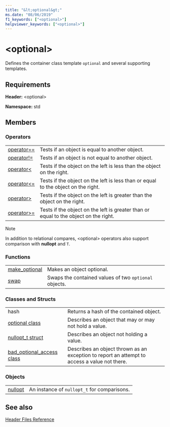 ```yaml
---
title: "&lt;optional&gt;"
ms.date: "08/06/2019"
f1_keywords: ["<optional>"]
helpviewer_keywords: ["<optional>"]
---
```

# &lt;optional&gt;

Defines the container class template `optional` and several supporting templates.

## Requirements

**Header:** \<optional>

**Namespace:** std

## Members

### Operators

|||
|-|-|
|[operator==](../standard-library/optional-operators.md#op_eq_eq)|Tests if an object is equal to another object.|
|[operator!=](../standard-library/optional-operators.md#op_neq)|Tests if an object is not equal to another object.|
|[operator<](../standard-library/optional-operators.md#op_lt)|Tests if the object on the left is less than the object on the right.|
|[operator<=](../standard-library/optional-operators.md#op_lt_eq)|Tests if the object on the left is less than or equal to the object on the right.|
|[operator>](../standard-library/optional-operators.md#op_gt)|Tests if the object on the left is greater than the object on the right.|
|[operator>=](../standard-library/optional-operators.md#op_lt_eq)|Tests if the object on the left is greater than or equal to the object on the right.|

> [!NOTE]
> In addition to relational compares, \<optional> operators also support comparison with **nullopt** and `T`.

### Functions

|||
|-|-|
|[make_optional](../standard-library/optional-functions.md#make_optional)|Makes an object optional.|
|[swap](../standard-library/optional-functions.md#swap)|Swaps the contained values of two `optional` objects.|

### Classes and Structs

|||
|-|-|
|hash|Returns a hash of the contained object.|
|[optional class](../standard-library/optional-class.md)|Describes an object that may or may not hold a value.|
|[nullopt_t struct](../standard-library/nullopt-t-structure.md)|Describes an object not holding a value.|
|[bad_optional_access class](../standard-library/bad-optional-access-class.md)|Describes an object thrown as an exception to report an attempt to access a value not there.|

### Objects

|||
|-|-|
|[nullopt](../standard-library/optional-functions.md#nullopt)|An instance of `nullopt_t` for comparisons.|

## See also

[Header Files Reference](../standard-library/cpp-standard-library-header-files.md)
